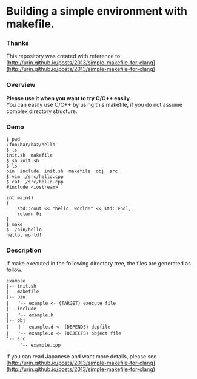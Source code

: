 # Building a simple environment with makefile.

### Thanks
This repository was created with reference to [http://urin.github.io/posts/2013/simple-makefile-for-clang](http://urin.github.io/posts/2013/simple-makefile-for-clang)


### Overview
<strong>Please use it when you want to try C/C++ easily.</strong><br>
 You can easily use C/C++ by using this makefile, if you do not assume complex directory structure.


### Demo
```shell
$ pwd
/foo/bar/baz/hello
$ ls
init.sh  makefile
$ sh init.sh
$ ls
bin  include  init.sh  makefile  obj  src
$ vim ./src/hello.cpp
$ cat ./src/hello.cpp
#include <iostream>

int main()
{
    std::cout << "hello, world!" << std::endl;
    return 0;
}
$ make
$ ./bin/hello
hello, world!
```

### Description
If make executed in the following directory tree, the files are generated as follow.

```text
example
|-- init.sh
|-- makefile
|-- bin
|　　'-- example <- (TARGET) execute file
|-- include
|　　'-- example.h
|-- obj
|　　|-- example.d <- (DEPENDS) depfile 
|　　'-- example.o <- (OBJECTS) object file
'-- src
　　　'-- example.cpp
```

If you can read Japanese and want more details, please see [http://urin.github.io/posts/2013/simple-makefile-for-clang](http://urin.github.io/posts/2013/simple-makefile-for-clang)